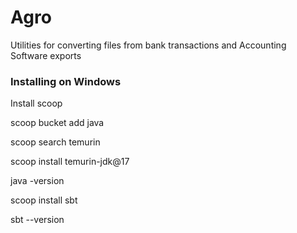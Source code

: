 # Agro


Utilities for converting files from bank transactions and Accounting Software exports


### Installing on Windows
Install scoop

scoop bucket add java

scoop search temurin

scoop install temurin-jdk@17

java -version



scoop install sbt

sbt --version




